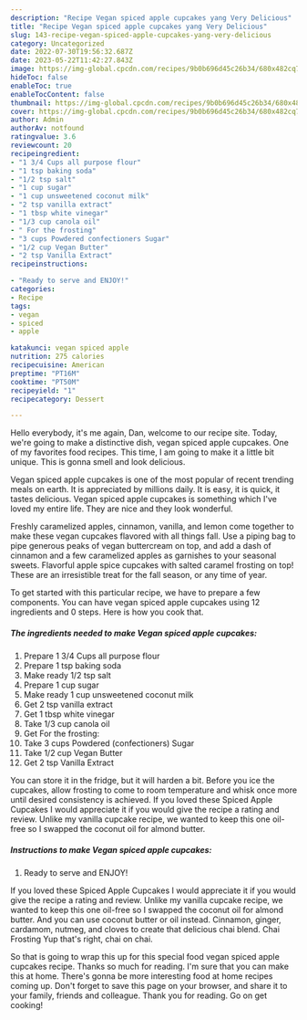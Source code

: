 ```yaml
---
description: "Recipe Vegan spiced apple cupcakes yang Very Delicious"
title: "Recipe Vegan spiced apple cupcakes yang Very Delicious"
slug: 143-recipe-vegan-spiced-apple-cupcakes-yang-very-delicious
category: Uncategorized
date: 2022-07-30T19:56:32.687Z
date: 2023-05-22T11:42:27.843Z
image: https://img-global.cpcdn.com/recipes/9b0b696d45c26b34/680x482cq70/vegan-spiced-apple-cupcakes-recipe-main-photo.jpg
hideToc: false
enableToc: true
enableTocContent: false
thumbnail: https://img-global.cpcdn.com/recipes/9b0b696d45c26b34/680x482cq70/vegan-spiced-apple-cupcakes-recipe-main-photo.jpg
cover: https://img-global.cpcdn.com/recipes/9b0b696d45c26b34/680x482cq70/vegan-spiced-apple-cupcakes-recipe-main-photo.jpg
author: Admin
authorAv: notfound
ratingvalue: 3.6
reviewcount: 20
recipeingredient:
- "1 3/4 Cups all purpose flour"
- "1 tsp baking soda"
- "1/2 tsp salt"
- "1 cup sugar"
- "1 cup unsweetened coconut milk"
- "2 tsp vanilla extract"
- "1 tbsp white vinegar"
- "1/3 cup canola oil"
- " For the frosting"
- "3 cups Powdered confectioners Sugar"
- "1/2 cup Vegan Butter"
- "2 tsp Vanilla Extract"
recipeinstructions:

- "Ready to serve and ENJOY!"
categories:
- Recipe
tags:
- vegan
- spiced
- apple

katakunci: vegan spiced apple 
nutrition: 275 calories
recipecuisine: American
preptime: "PT16M"
cooktime: "PT50M"
recipeyield: "1"
recipecategory: Dessert

---
```



Hello everybody, it's me again, Dan, welcome to our recipe site. Today, we're going to make a distinctive dish, vegan spiced apple cupcakes. One of my favorites food recipes. This time, I am going to make it a little bit unique. This is gonna smell and look delicious.

Vegan spiced apple cupcakes is one of the most popular of recent trending meals on earth. It is appreciated by millions daily. It is easy, it is quick, it tastes delicious. Vegan spiced apple cupcakes is something which I've loved my entire life. They are nice and they look wonderful.

Freshly caramelized apples, cinnamon, vanilla, and lemon come together to make these vegan cupcakes flavored with all things fall. Use a piping bag to pipe generous peaks of vegan buttercream on top, and add a dash of cinnamon and a few caramelized apples as garnishes to your seasonal sweets. Flavorful apple spice cupcakes with salted caramel frosting on top! These are an irresistible treat for the fall season, or any time of year.


To get started with this particular recipe, we have to prepare a few components. You can have vegan spiced apple cupcakes using 12 ingredients and 0 steps. Here is how you cook that.

<!--inarticleads1-->

##### The ingredients needed to make Vegan spiced apple cupcakes:

1. Prepare 1 3/4 Cups all purpose flour
1. Prepare 1 tsp baking soda
1. Make ready 1/2 tsp salt
1. Prepare 1 cup sugar
1. Make ready 1 cup unsweetened coconut milk
1. Get 2 tsp vanilla extract
1. Get 1 tbsp white vinegar
1. Take 1/3 cup canola oil
1. Get  For the frosting:
1. Take 3 cups Powdered (confectioners) Sugar
1. Take 1/2 cup Vegan Butter
1. Get 2 tsp Vanilla Extract


You can store it in the fridge, but it will harden a bit. Before you ice the cupcakes, allow frosting to come to room temperature and whisk once more until desired consistency is achieved. If you loved these Spiced Apple Cupcakes I would appreciate it if you would give the recipe a rating and review. Unlike my vanilla cupcake recipe, we wanted to keep this one oil-free so I swapped the coconut oil for almond butter. 

<!--inarticleads2-->

##### Instructions to make Vegan spiced apple cupcakes:


1. Ready to serve and ENJOY!

If you loved these Spiced Apple Cupcakes I would appreciate it if you would give the recipe a rating and review. Unlike my vanilla cupcake recipe, we wanted to keep this one oil-free so I swapped the coconut oil for almond butter. And you can use coconut butter or oil instead. Cinnamon, ginger, cardamom, nutmeg, and cloves to create that delicious chai blend. Chai Frosting Yup that&#39;s right, chai on chai. 

So that is going to wrap this up for this special food vegan spiced apple cupcakes recipe. Thanks so much for reading. I'm sure that you can make this at home. There's gonna be more interesting food at home recipes coming up. Don't forget to save this page on your browser, and share it to your family, friends and colleague. Thank you for reading. Go on get cooking!
